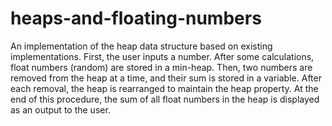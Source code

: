 # heaps-and-floating-numbers

An implementation of the heap data structure based on existing implementations. First, the user inputs a number. After some calculations, float numbers (random) are stored in a min-heap. Then, two numbers are removed from the heap at a time, and their sum is stored in a variable. After each removal, the heap is rearranged to maintain the heap property. At the end of this procedure, the sum of all float numbers in the heap is displayed as an output to the user.
